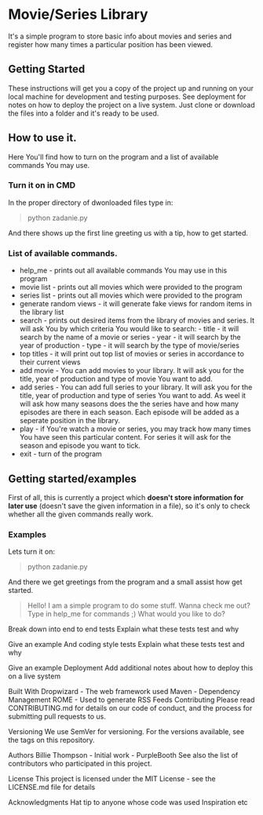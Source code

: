 # **Movie/Series Library**

It's a simple program to store basic info about movies and series and register how many times a particular position has been viewed.

## Getting Started
These instructions will get you a copy of the project up and running on your local machine for development and testing purposes. See deployment for notes on how to deploy the project on a live system. 
Just clone or download the files into a folder and it's ready to be used.

## How to use it.
Here You'll find how to turn on the program and a list of available commands You may use.
### Turn it on in CMD
In the proper directory of dwonloaded files type in:
> python zadanie.py

And there shows up the first line greeting us with a tip, how to get started.
### List of available commands.
- help_me - prints out all available commands You may use in this program
- movie list - prints out all movies which were provided to the program
- series list - prints out all movies which were provided to the program
- generate random views - it will generate fake views for random items in the library list
- search - prints out desired items from the library of movies and series. It will ask You by which criteria You would like to search:
      - title - it will search by the name of a movie or series
      - year - it will search by the year of production
      - type - it will search by the type of movie/series
- top titles - it will print out top list of movies or series in accordance to their current views
- add movie - You can add movies to your library. It will ask you for the title, year of production and type of movie You want to add.
- add series - You can add full series to your library. It will ask you for the title, year of production and type of series You want to add. As weel it will ask how many seasons does the the series have and how many episodes are there in each season. Each episode will be added as a seperate position in the library.
- play - if You're watch a movie or series, you may track how many times You have seen this particular content. For series it will ask for the season and episode you want to tick.
- exit - turn of the program

## Getting started/examples
First of all, this is currently a project which **doesn't store information for later use** (doesn't save the given information in a file), so it's only to check whether all the given commands really work.
### Examples
Lets turn it on:
> python zadanie.py

And there we get greetings from the program and a small assist how get started.
> Hello! I am a simple program to do some stuff. Wanna check me out? Type in help_me for commands ;)
What would you like to do? 

Break down into end to end tests
Explain what these tests test and why

Give an example
And coding style tests
Explain what these tests test and why

Give an example
Deployment
Add additional notes about how to deploy this on a live system

Built With
Dropwizard - The web framework used
Maven - Dependency Management
ROME - Used to generate RSS Feeds
Contributing
Please read CONTRIBUTING.md for details on our code of conduct, and the process for submitting pull requests to us.

Versioning
We use SemVer for versioning. For the versions available, see the tags on this repository.

Authors
Billie Thompson - Initial work - PurpleBooth
See also the list of contributors who participated in this project.

License
This project is licensed under the MIT License - see the LICENSE.md file for details

Acknowledgments
Hat tip to anyone whose code was used
Inspiration
etc
